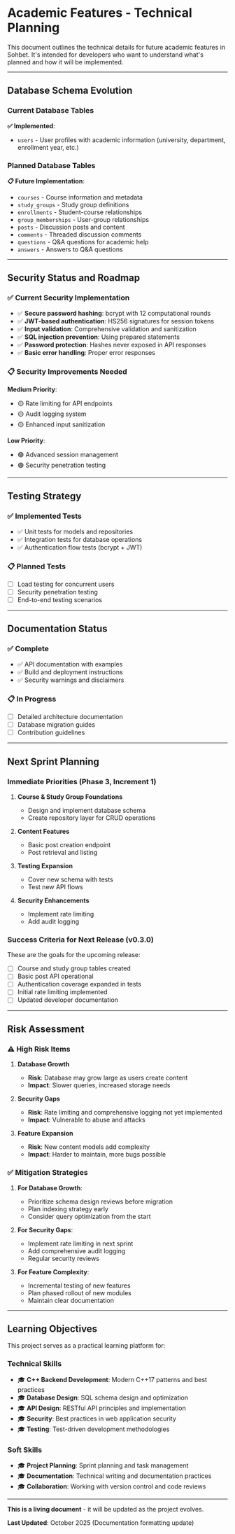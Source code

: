 # Academic Features - Technical Planning

This document outlines the technical details for future academic features in Sohbet. It's intended for developers who want to understand what's planned and how it will be implemented.

---

## Database Schema Evolution

### Current Database Tables

**✅ Implemented**:
- `users` - User profiles with academic information (university, department, enrollment year, etc.)

### Planned Database Tables

**📋 Future Implementation**:
- `courses` - Course information and metadata
- `study_groups` - Study group definitions
- `enrollments` - Student-course relationships
- `group_memberships` - User-group relationships
- `posts` - Discussion posts and content
- `comments` - Threaded discussion comments
- `questions` - Q&A questions for academic help
- `answers` - Answers to Q&A questions

---

## Security Status and Roadmap

### ✅ Current Security Implementation

- ✅ **Secure password hashing**: bcrypt with 12 computational rounds
- ✅ **JWT-based authentication**: HS256 signatures for session tokens
- ✅ **Input validation**: Comprehensive validation and sanitization
- ✅ **SQL injection prevention**: Using prepared statements
- ✅ **Password protection**: Hashes never exposed in API responses
- ✅ **Basic error handling**: Proper error responses

### 📋 Security Improvements Needed

**Medium Priority**:
- 🟡 Rate limiting for API endpoints
- 🟡 Audit logging system
- 🟡 Enhanced input sanitization

**Low Priority**:
- 🟢 Advanced session management
- 🟢 Security penetration testing

---

## Testing Strategy

### ✅ Implemented Tests

- ✅ Unit tests for models and repositories
- ✅ Integration tests for database operations
- ✅ Authentication flow tests (bcrypt + JWT)

### 📋 Planned Tests

- [ ] Load testing for concurrent users
- [ ] Security penetration testing
- [ ] End-to-end testing scenarios

---

## Documentation Status

### ✅ Complete

- ✅ API documentation with examples
- ✅ Build and deployment instructions
- ✅ Security warnings and disclaimers

### 📋 In Progress

- [ ] Detailed architecture documentation
- [ ] Database migration guides
- [ ] Contribution guidelines

---

## Next Sprint Planning

### Immediate Priorities (Phase 3, Increment 1)

1. **Course & Study Group Foundations**
   - Design and implement database schema
   - Create repository layer for CRUD operations

2. **Content Features**
   - Basic post creation endpoint
   - Post retrieval and listing

3. **Testing Expansion**
   - Cover new schema with tests
   - Test new API flows

4. **Security Enhancements**
   - Implement rate limiting
   - Add audit logging

### Success Criteria for Next Release (v0.3.0)

These are the goals for the upcoming release:

- [ ] Course and study group tables created
- [ ] Basic post API operational
- [ ] Authentication coverage expanded in tests
- [ ] Initial rate limiting implemented
- [ ] Updated developer documentation

---

## Risk Assessment

### ⚠️ High Risk Items

1. **Database Growth**
   - **Risk**: Database may grow large as users create content
   - **Impact**: Slower queries, increased storage needs

2. **Security Gaps**
   - **Risk**: Rate limiting and comprehensive logging not yet implemented
   - **Impact**: Vulnerable to abuse and attacks

3. **Feature Expansion**
   - **Risk**: New content models add complexity
   - **Impact**: Harder to maintain, more bugs possible

### ✅ Mitigation Strategies

1. **For Database Growth**:
   - Prioritize schema design reviews before migration
   - Plan indexing strategy early
   - Consider query optimization from the start

2. **For Security Gaps**:
   - Implement rate limiting in next sprint
   - Add comprehensive audit logging
   - Regular security reviews

3. **For Feature Complexity**:
   - Incremental testing of new features
   - Plan phased rollout of new modules
   - Maintain clear documentation

---

## Learning Objectives

This project serves as a practical learning platform for:

### Technical Skills
- 🎓 **C++ Backend Development**: Modern C++17 patterns and best practices
- 🎓 **Database Design**: SQL schema design and optimization
- 🎓 **API Design**: RESTful API principles and implementation
- 🎓 **Security**: Best practices in web application security
- 🎓 **Testing**: Test-driven development methodologies

### Soft Skills
- 🎓 **Project Planning**: Sprint planning and task management
- 🎓 **Documentation**: Technical writing and documentation practices
- 🎓 **Collaboration**: Working with version control and code reviews

---

**This is a living document** - it will be updated as the project evolves.

**Last Updated**: October 2025 (Documentation formatting update)  
